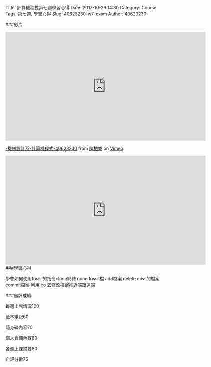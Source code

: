 Title: 計算機程式第七週學習心得
Date: 2017-10-29 14:30
Category: Course
Tags: 第七週, 學習心得
Slug: 40623230-w7-exam
Author: 40623230


<!-- PELICAN_END_SUMMARY -->

###影片
<iframe src="https://player.vimeo.com/video/240369189" width="640" height="347" frameborder="0" webkitallowfullscreen mozallowfullscreen allowfullscreen></iframe>
<p><a href="https://vimeo.com/240369189">-機械設計系-計算機程式-40623230</a> from <a href="https://vimeo.com/user73465107">陳柏亦</a> on <a href="https://vimeo.com">Vimeo</a>.</p>

<iframe width="640" height="347" src="https://www.youtube.com/embed/YvMVu9EQNYQ" frameborder="0" gesture="media" allowfullscreen></iframe>
###學習心得

學會如何使用fossil的指令clone網誌 opne fossil檔 add檔案 delete miss的檔案 commit檔案 
利用leo 去修改檔案推近端跟遠端

###自評成績

每週出席情況100

紙本筆記60

隨身碟內容70

個人倉儲內容80

各週上課摘要80

自評分數75